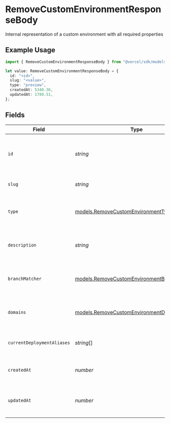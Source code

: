 # RemoveCustomEnvironmentResponseBody

Internal representation of a custom environment with all required properties

## Example Usage

```typescript
import { RemoveCustomEnvironmentResponseBody } from "@vercel/sdk/models/removecustomenvironmentop.js";

let value: RemoveCustomEnvironmentResponseBody = {
  id: "<id>",
  slug: "<value>",
  type: "preview",
  createdAt: 5340.36,
  updatedAt: 1789.51,
};
```

## Fields

| Field                                                                                            | Type                                                                                             | Required                                                                                         | Description                                                                                      |
| ------------------------------------------------------------------------------------------------ | ------------------------------------------------------------------------------------------------ | ------------------------------------------------------------------------------------------------ | ------------------------------------------------------------------------------------------------ |
| `id`                                                                                             | *string*                                                                                         | :heavy_check_mark:                                                                               | Unique identifier for the custom environment (format: env_*)                                     |
| `slug`                                                                                           | *string*                                                                                         | :heavy_check_mark:                                                                               | URL-friendly name of the environment                                                             |
| `type`                                                                                           | [models.RemoveCustomEnvironmentType](../models/removecustomenvironmenttype.md)                   | :heavy_check_mark:                                                                               | The type of environment (production, preview, or development)                                    |
| `description`                                                                                    | *string*                                                                                         | :heavy_minus_sign:                                                                               | Optional description of the environment's purpose                                                |
| `branchMatcher`                                                                                  | [models.RemoveCustomEnvironmentBranchMatcher](../models/removecustomenvironmentbranchmatcher.md) | :heavy_minus_sign:                                                                               | Configuration for matching git branches to this environment                                      |
| `domains`                                                                                        | [models.RemoveCustomEnvironmentDomains](../models/removecustomenvironmentdomains.md)[]           | :heavy_minus_sign:                                                                               | List of domains associated with this environment                                                 |
| `currentDeploymentAliases`                                                                       | *string*[]                                                                                       | :heavy_minus_sign:                                                                               | List of aliases for the current deployment                                                       |
| `createdAt`                                                                                      | *number*                                                                                         | :heavy_check_mark:                                                                               | Timestamp when the environment was created                                                       |
| `updatedAt`                                                                                      | *number*                                                                                         | :heavy_check_mark:                                                                               | Timestamp when the environment was last updated                                                  |